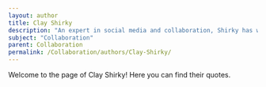 ```yaml
---
layout: author
title: Clay Shirky
description: "An expert in social media and collaboration, Shirky has written extensively about the impact of the internet on society and collaborative practices."
subject: "Collaboration"
parent: Collaboration
permalink: /Collaboration/authors/Clay-Shirky/
---
```


Welcome to the page of Clay Shirky! Here you can find their quotes.
